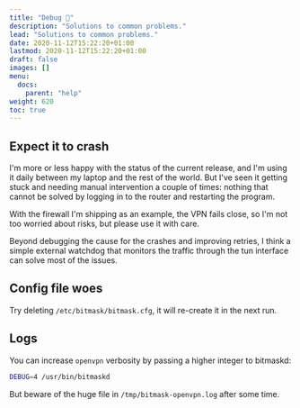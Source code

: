 ```yaml
---
title: "Debug 🔧"
description: "Solutions to common problems."
lead: "Solutions to common problems."
date: 2020-11-12T15:22:20+01:00
lastmod: 2020-11-12T15:22:20+01:00
draft: false
images: []
menu: 
  docs:
    parent: "help"
weight: 620
toc: true
---
```


## Expect it to crash

I'm more or less happy with the status of the current release, and I'm using it
daily between my laptop and the rest of the world. But I've seen it getting
stuck and needing manual intervention a couple of times: nothing that cannot be
solved by logging in to the router and restarting the program.

With the firewall I'm shipping as an example, the VPN fails close, so I'm not
too worried about risks, but please use it with care.

Beyond debugging the cause for the crashes and improving retries, I think
a simple external watchdog that monitors the traffic through the tun interface
can solve most of the issues.

## Config file woes

Try deleting `/etc/bitmask/bitmask.cfg`, it will re-create it in the next run.

## Logs

You can increase `openvpn` verbosity by passing a higher integer to bitmaskd:

```bash
DEBUG=4 /usr/bin/bitmaskd
```

But beware of the huge file in `/tmp/bitmask-openvpn.log` after some time.

